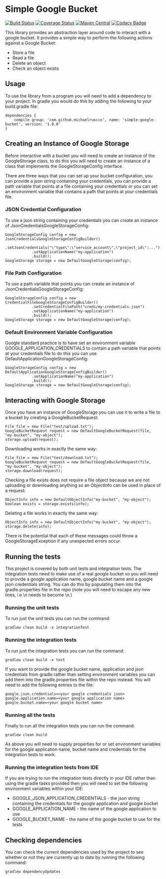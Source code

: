 # Simple Google Bucket

[![Build Status](https://travis-ci.org/michaelruocco/simple-google-bucket.svg?branch=master)](https://travis-ci.org/michaelruocco/simple-google-bucket)
[![Coverage Status](https://coveralls.io/repos/github/michaelruocco/simple-google-bucket/badge.svg?branch=master)](https://coveralls.io/github/michaelruocco/simple-google-bucket?branch=master)
[![Maven Central](https://img.shields.io/maven-metadata/v/http/central.maven.org/maven2/com/github/michaelruocco/simple-google-bucket/maven-metadata.xml.svg)](http://repo1.maven.org/maven2/com/github/michaelruocco/simple-google-bucket)
[![Codacy Badge](https://api.codacy.com/project/badge/Grade/a9a463bc38234e28acaa7a2b41ef3ee6)](https://www.codacy.com/app/michaelruocco/simple-google-bucket?utm_source=github.com&amp;utm_medium=referral&amp;utm_content=michaelruocco/simple-google-bucket&amp;utm_campaign=Badge_Grade)

This library provides an abstraction layer around code to interact with a
google bucket. It provides a simple way to perform the following actions
against a Google Bucket:

* Store a file
* Read a file
* Delete an object
* Check an object exists

## Usage

To use the library from a program you will need to add a dependency to your project. In
gradle you would do this by adding the following to your build.gradle file:

```
dependencies {
    compile group: 'com.github.michaelruocco', name: 'simple-google-bucket', version: '1.0.0'
}
```

## Creating an Instance of Google Storage

Before interactive with a bucket you will need to create an instance of the
GoogleStorage class, to do this you will need to create an instance of a class that
implements the GoogleStorageConfig interface.

There are three ways that you can set up your bucket configuration, you can
provide a json string containing your credentials, you can provide a path variable
that points at a file containing your credentials or you can set an environment variable
that contains a path that points at your credentials file.

### JSON Credential Configuration

To use a json string containing your credentials you can create an instance of
JsonCredentialsGoogleStorageConfig:

```
GoogleStorageConfig config = new JsonCredentialsGoogleStorageConfigBuilder()
            .setJsonCredentials("\"type\":\"service_account\",\"project_id\":...")
            .setApplicationName("my-application")
            .build();
GoogleStorage storage = new DefaultGoogleStorage(config);
```

### File Path Configuration

To use a path variable that points you can create an instance of
JsonCredentialsGoogleStorageConfig:

```
GoogleStorageConfig config = new CredentialFileGoogleStorageConfigBuilder()
            .setCredentialFilePath("creds/my-credentials.json")
            .setApplicationName("my-application")
            .build();
GoogleStorage storage = new DefaultGoogleStorage(config);
```

### Default Environment Variable Configuration

Google standard practice is to have set an environment variable
GOOGLE_APPLICATION_CREDENTIALS to contain a path variable that points
at your credentials file to do this you can use
DefaultApplicationGoogleStorageConfig:

```
GoogleStorageConfig config = new DefaultApplicationGoogleStorageConfigBuilder()
            .setApplicationName("my-application")
            .build();
GoogleStorage storage = new DefaultGoogleStorage(config);
```

## Interacting with Google Storage

Once you have an instance of GoogleStorage you can use it to write a file to a bucket
by creating a GoogleBucketRequest:

```
File file = new File("test/upload.txt");
GoogleBucketRequest request = new DefaultGoogleBucketRequest(file, "my-bucket", "my-object");
storage.upload(request);
```

Downloading works in exactly the same way:

```
File file = new File("test/download.txt");
GoogleBucketRequest request = new DefaultGoogleBucketRequest(file, "my-bucket", "my-object");
storage.download(request);
```

Checking a file exists does not require a file object because
we are not uploading or downloading anything so an ObjectInfo can be
used in place of a request:

```
ObjectInfo info = new DefaultObjectInfo("my-bucket", "my-object");
boolean exists = storage.exists(info);
```

Deleting a file works in exactly the same way:

```
ObjectInfo info = new DefaultObjectInfo("my-bucket", "my-object");
storage.delete(info);
```

There is the potential that each of these messages could throw
a GoogleStorageException if any unexpected errors occur.

## Running the tests

This project is covered by both unit tests and integration tests. The
integration tests need to make use of a real google bucket so you will
need to provide a google application name, google bucket name and a google
json credentials string. You can do this by populating them into the
gradle.properties file in the repo (note you will need to escape any new lines, i.e
\n needs to become \\n.)

### Running the unit tests

To run just the unit tests you can run the command:

```
gradlew clean build -x integrationTest
```

### Running the integration tests

To run just the integration tests you can run the command:

```
gradlew clean build -x test
```

If you want to provide the google bucket name, application and json credentials
from gradle rather than setting environment variables you can add them into the
gradle.properties file within the repo instead. You will need to add the following
entries to the file:

```
google.json.credentials=<your google credentials json>
google.application.name=<your google application name>
google.bucket.name=<your google bucket name>
```

### Running all the tests

Finally to run all the integration tests you can run the command:

```
gradlew clean build
```

As above you will need to supply properties for or set environment variables for the google
application name, bucket name and credentials for the integration tests to work.

### Running the integration tests from IDE

If you are trying to run the integration tests directly in your IDE rather
than using the gradle tasks provided then you will need to set the following
environment variables within your IDE:

* GOOGLE_JSON_APPLICATION_CREDENTIALS - the json string containing the credentials for the google application and google bucket
* GOOGLE_APPLICATION_NAME - the name of the google application to use
* GOOGLE_BUCKET_NAME - the name of the google bucket to use for the tests

## Checking dependencies

You can check the current dependencies used by the project to see whether
or not they are currently up to date by running the following command:

```
gradlew dependencyUpdates
```